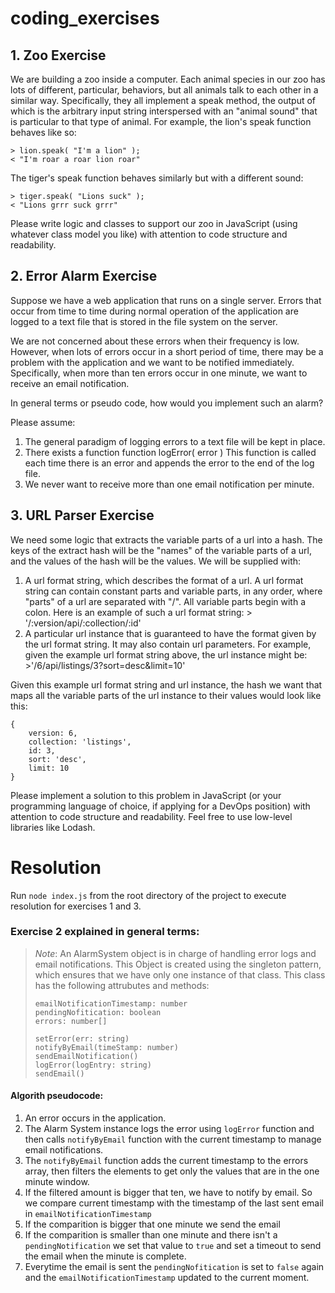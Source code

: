 # coding_exercises

## 1. Zoo Exercise

We are building a zoo inside a computer. Each animal species in our zoo has lots
of different, particular, behaviors, but all animals talk to each other in a similar
way. Specifically, they all implement a speak method, the output of which is the
arbitrary input string interspersed with an "animal sound" that is particular to that
type of animal. For example, the lion's speak function behaves like so:

```
> lion.speak( "I'm a lion" );
< "I'm roar a roar lion roar"
```

The tiger's speak function behaves similarly but with a different sound:

```
> tiger.speak( "Lions suck" );
< "Lions grrr suck grrr"
```

Please write logic and classes to support our zoo in JavaScript (using whatever class model you like) with attention to code structure and readability.

## 2. Error Alarm Exercise

Suppose we have a web application that runs on a single server. Errors that
occur from time to time during normal operation of the application are logged to a text file that is stored in the file system on the server.

We are not concerned about these errors when their frequency is low. However, when lots of errors occur in a short period of time, there may be a problem with the application and we want to be notified immediately. Specifically, when more than ten errors occur in one minute, we want to receive an email notification.

In general terms or pseudo code, how would you implement such an alarm?

Please assume:

1. The general paradigm of logging errors to a text file will be kept in place.
2. There exists a function
   function logError( error )
   This function is called each time there is an error and appends the error to
   the end of the log file.
3. We never want to receive more than one email notification per minute.

## 3. URL Parser Exercise

We need some logic that extracts the variable parts of a url into a hash. The keys of the
extract hash will be the "names" of the variable parts of a url, and the values of the hash
will be the values. We will be supplied with:

1.  A url format string, which describes the format of a url. A url format string can contain constant parts and variable parts, in any order, where "parts" of a url are
    separated with "/". All variable parts begin with a colon. Here is an example of such a url format string: > '/:version/api/:collection/:id'
2.  A particular url instance that is guaranteed to have the format given by the url
    format string. It may also contain url parameters. For example, given the example
    url format string above, the url instance might be: >'/6/api/listings/3?sort=desc&limit=10'

Given this example url format string and url instance, the hash we want that maps all
the variable parts of the url instance to their values would look like this:

```
{
    version: 6,
    collection: 'listings',
    id: 3,
    sort: 'desc',
    limit: 10
}
```

Please implement a solution to this problem in JavaScript (or your programming
language of choice, if applying for a DevOps position) with attention to code structure
and readability. Feel free to use low-level libraries like Lodash.

# Resolution

Run `node index.js` from the root directory of the project to execute resolution for exercises 1 and 3.

### Exercise 2 explained in general terms:

> _Note_: An AlarmSystem object is in charge of handling error logs and email notifications. This Object is created using the singleton pattern, which ensures that we have only one instance of that class. This class has the following attrubutes and methods:
>
> ```
> emailNotificationTimestamp: number
> pendingNofitication: boolean
> errors: number[]
>
> setError(err: string)
> notifyByEmail(timeStamp: number)
> sendEmailNotification()
> logError(logEntry: string)
> sendEmail()
> ```

#### Algorith pseudocode:

1. An error occurs in the application.
2. The Alarm System instance logs the error using `logError` function and then calls `notifyByEmail` function with the current timestamp to manage email notifications.
3. The `notifyByEmail` function adds the current timestamp to the errors array, then filters the elements to get only the values that are in the one minute window.
4. If the filtered amount is bigger that ten, we have to notify by email. So we compare current timestamp with the timestamp of the last sent email in `emailNotificationTimestamp`
5. If the comparition is bigger that one minute we send the email
6. If the comparition is smaller than one minute and there isn't a `pendingNotification` we set that value to `true` and set a timeout to send the email when the minute is complete.
7. Everytime the email is sent the `pendingNofitication` is set to `false` again and the `emailNotificationTimestamp` updated to the current moment.
